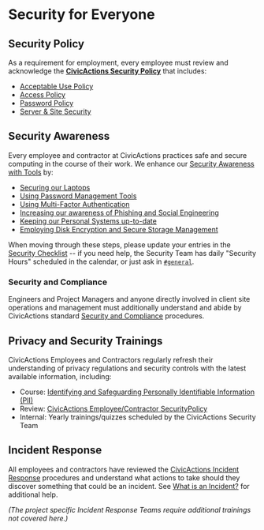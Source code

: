 # Security for Everyone

## Security Policy

As a requirement for employment, every employee must review and acknowledge the [**CivicActions Security Policy**](../../030-policies/security.md) that includes:

- [Acceptable Use Policy](../../030-policies/security.md#acceptable-use-policy)
- [Access Policy](../../030-policies/security.md#access-policy)
- [Password Policy](../../030-policies/security.md#password-policy)
- [Server & Site Security](../../030-policies/security.md#server--site-security)

<!-- TODO: include link to digital document signing -->

## Security Awareness

Every employee and contractor at CivicActions practices safe and secure computing in the course of their work. We enhance our [Security Awareness with Tools](../../100-security/awareness.md) by:

- [Securing our Laptops](../../100-security/awareness.md#securing-your-laptop)
- [Using Password Management Tools](../../100-security/awareness.md#password-management-tools)
- [Using Multi-Factor Authentication](../../100-security/awareness.md#use-two-factor-or-2-step-authentication-tfa-2fa)
- [Increasing our awareness of Phishing and Social Engineering](../../100-security/awareness.md#phishing-and-social-engineering)
- [Keeping our Personal Systems up-to-date](../../100-security/awareness.md#keep-your-systems-up-to-date)
- [Employing Disk Encryption and Secure Storage Management](../../100-security/awareness.md#disk-encryption-and-storage-management)

When moving through these steps, please update your entries in the [Security Checklist](https://docs.google.com/a/civicactions.net/spreadsheets/d/1t_LgXdkCNRzr5p36CV-cdzL8kJmUq_mHlsHWtMLm-Qg/edit?usp=sharing) -- if you need help, the Security Team has daily "Security Hours" scheduled in the calendar, or just ask in [`#general`](https://civicactions.slack.com/messages/general).

<!-- TODO: switch to internal Drupal security certificate management HR app -->

### Security and Compliance

Engineers and Project Managers and anyone directly involved in client site operations and management must additionally understand and abide by CivicActions standard [Security and Compliance](../../060-engineering/security-compliance.md) procedures.

## Privacy and Security Trainings

CivicActions Employees and Contractors regularly refresh their understanding of privacy regulations and security controls with the latest available information, including:

- Course: [Identifying and Safeguarding Personally Identifiable Information (PII)](https://securityawareness.usalearning.gov/piiv2/index.htm)
- Review: [CivicActions Employee/Contractor SecurityPolicy](../../030-policies/security.md)
- Internal: Yearly trainings/quizzes scheduled by the CivicActions Security Team

## Incident Response

All employees and contractors have reviewed the [CivicActions Incident Response](../../100-security/incident-response-plan.md) procedures and understand what actions to take should they discover something that could be an incident. See [What is an Incident?](../../100-security/incidents.md) for additional help.

_(The project specific Incident Response Teams require additional trainings not covered here.)_
